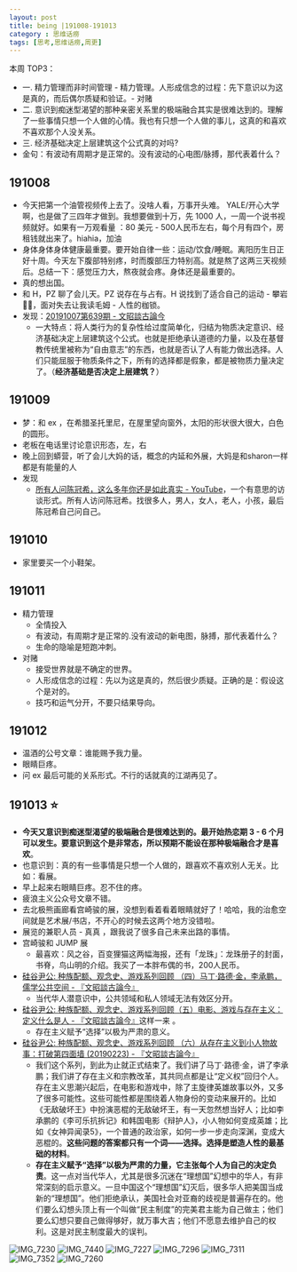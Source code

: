 ```yaml
---
layout: post
title: being |191008-191013
category : 思维话痨
tags: [思考,思维话痨,周更]
---
```


本周 TOP3：
- 一. 精力管理而非时间管理 - 精力管理。人形成信念的过程：先下意识以为这是真的，而后偶尔质疑和验证。- 对赌
- 二. 意识到痴迷型渴望的那种亲密关系里的极端融合其实是很难达到的。理解了一些事情只想一个人做的心情。我也有只想一个人做的事儿，这真的和喜欢不喜欢那个人没关系。
- 三. 经济基础决定上层建筑这个公式真的对吗?
- 金句：有波动有周期才是正常的。没有波动的心电图/脉搏，那代表着什么？

  
##  191008
- 今天把第一个油管视频传上去了。没啥人看，万事开头难。 YALE/开心大学啊，也是做了三四年才做到。我想要做到十万，先 1000 人，一周一个说书视频就好。如果有一万观看量 ：80 美元 - 500人民币左右，每个月有四个，房租钱就出来了。hiahia，加油
- 身体身体身体健康最重要。要开始自律一些：运动/饮食/睡眠。离阳历生日正好十周。今天左下腹部特别疼，时而腹部压力特别高。就是熬了这两三天视频后。总结一下：感觉压力大，熬夜就会疼。身体还是最重要的。
- 真的想出国。
- 和 H，PZ 聊了会儿天。PZ 说存在与占有。H 说找到了适合自己的运动 - 攀岩🧗‍♂️，面对失去让我读毛姆 - 人性的枷锁。
- 发现：[20191007第639期 - 文昭談古論今](https://www.wenzhao.ca/2019/10/07/%e7%81%ab%e7%ae%ad%e9%98%9f%e7%bb%8f%e7%90%86%e6%8c%ba%e9%a6%99%e6%b8%af%e8%a2%ab%e9%80%bc%e9%81%93%e6%ad%89%ef%bc%8c%e4%ba%ba%e5%a4%a7%e5%a7%94%e5%91%98%e9%95%bf%e5%ba%a7%e9%a9%be/)
    - 一大特点：将人类行为的复杂性给过度简单化，归结为物质决定意识、经济基础决定上层建筑这个公式。也就是拒绝承认道德的力量，以及在基督教传统里被称为“自由意志”的东西，也就是否认了人有能力做出选择。人们只能屈服于物质条件之下，所有的选择都是假象，都是被物质力量决定了。（**经济基础是否决定上层建筑？**）

## 191009
- 梦：和 ex ，在希腊圣托里尼，在屋里望向窗外，太阳的形状很大很大，白色的圆形。
- 老板在电话里讨论意识形态，左，右
- 晚上回到蟒营，听了会儿大妈的话，概念的内延和外展，大妈是和sharon一样都是有能量的人
- 发现
    - [所有人问陈冠希，这么多年你还是如此真实 - YouTube](https://www.youtube.com/watch?v=EWhrrXgk00g)，一个有意思的访谈形式。所有人访问陈冠希。找很多人，男人，女人，老人，小孩，最后陈冠希自己问自己。
    
##  191010
- 家里要买一个小鞋架。

## 191011
- 精力管理
  - 全情投入
  - 有波动，有周期才是正常的.没有波动的新电图，脉搏，那代表着什么？
  - 生命的隐喻是短跑冲刺。
- 对赌
  - 接受世界就是不确定的世界。
  - 人形成信念的过程：先以为这是真的，然后很少质疑。正确的是：假设这个是对的。
  - 技巧和运气分开，不要只结果导向。 
   
## 191012
  - 温酒的公号文章：谁能赐予我力量。
  - 眼睛巨疼。
  - 问 ex 最后可能的关系形式。不行的话就真的江湖再见了。
  
## 191013 ⭐️
  - **今天又意识到痴迷型渴望的极端融合是很难达到的。最开始热恋期 3 - 6 个月可以发生。要意识到这个是非常态，所以预期不能设在那种极端融合才是喜欢**。
  - 也意识到：真的有一些事情是只想一个人做的，跟喜欢不喜欢别人无关。比如：看展。
  - 早上起来右眼睛巨疼。忍不住的疼。
  - 疲浪主义公众号文章不错。
  - 去北极熊画廊看宫崎骏的展，没想到看着看着眼睛就好了！哈哈，我的治愈空间就是艺术展/书店，不开心的时候去这两个地方没错啦。
  - 展览的兼职人员 - 真真 ，跟我说了很多自己未来出路的事情。
  - 宫崎骏和 JUMP 展
    - 最喜欢：风之谷，百变狸猫这两幅海报，还有「龙珠」：龙珠册子的封面，书脊，鸟山明的介绍。我买了一本胖布偶的书，200人民币。
  - [硅谷尹公: 种族配额、观念史、游戏系列回顾 （四）马丁·路德·金，李承鹏，儒学公共空间 - 『文昭談古論今』](https://www.wenzhao.ca/2019/02/09/%e7%a1%85%e8%b0%b7%e5%b0%b9%e5%85%ac-%e7%a7%8d%e6%97%8f%e9%85%8d%e9%a2%9d%e3%80%81%e8%a7%82%e5%bf%b5%e5%8f%b2%e3%80%81%e6%b8%b8%e6%88%8f%e7%b3%bb%e5%88%97%e5%9b%9e%e9%a1%be-%ef%bc%88%e5%9b%9b/)
    - 当代华人潜意识中，公共领域和私人领域无法有效区分开。
  - [硅谷尹公: 种族配额、观念史、游戏系列回顾（五）电影、游戏与存在主义：定义什么是人 - 『文昭談古論今』](https://www.wenzhao.ca/2019/02/16/%e7%a1%85%e8%b0%b7%e5%b0%b9%e5%85%ac-%e7%a7%8d%e6%97%8f%e9%85%8d%e9%a2%9d%e3%80%81%e8%a7%82%e5%bf%b5%e5%8f%b2%e3%80%81%e6%b8%b8%e6%88%8f%e7%b3%bb%e5%88%97%e5%9b%9e%e9%a1%be%ef%bc%88%e4%ba%94%ef%bc%89/)这样一来 。
    - 存在主义赋予“选择”以极为严肃的意义。
  - [硅谷尹公: 种族配额、观念史、游戏系列回顾 （六）从存在主义到小人物故事：打破第四面墙 (20190223) - 『文昭談古論今』](https://www.wenzhao.ca/2019/02/23/%e7%a1%85%e8%b0%b7%e5%b0%b9%e5%85%ac-%e7%a7%8d%e6%97%8f%e9%85%8d%e9%a2%9d%e3%80%81%e8%a7%82%e5%bf%b5%e5%8f%b2%e3%80%81%e6%b8%b8%e6%88%8f%e7%b3%bb%e5%88%97%e5%9b%9e%e9%a1%be-%ef%bc%88%e5%85%ad/)
    - 我们这个系列，到此为止就正式结束了。我们讲了马丁·路德·金，讲了李承鹏；我们讲了存在主义和宗教改革，其共同点都是让“定义权”回归个人。存在主义思潮兴起后，在电影和游戏中，除了主旋律英雄故事以外，又多了很多可能性。这些可能性都是围绕着人物身份的变动来展开的。比如《无敌破坏王》中扮演恶棍的无敌破坏王，有一天忽然想当好人；比如李承鹏的《李可乐抗拆记》和韩国电影《辩护人》，小人物如何变成英雄；比如《女神异闻录5》，一个普通的政治家，如何一步一步走向深渊，变成大恶棍的。**这些问题的答案都只有一个词——选择。选择是塑造人性的最基础的材料**。
    - **存在主义赋予“选择”以极为严肃的力量，它主张每个人为自己的决定负责**。这一点对当代华人，尤其是很多沉迷在“理想国”幻想中的华人，有非常深刻的启示意义。一旦中国这个“理想国”幻灭后，很多华人把美国当成新的“理想国”。他们拒绝承认，美国社会对亚裔的歧视是普遍存在的。他们要么幻想头顶上有一个叫做“民主制度”的完美君主能为自己做主；他们要么幻想只要自己做得够好，就万事大吉；他们不愿意去维护自己的权利。这是对民主制度最大的误判。
    
![IMG_7230](https://user-images.githubusercontent.com/20737239/66832876-54952b00-ef8d-11e9-8e74-67dc0d597be6.jpg)
![IMG_7440](https://user-images.githubusercontent.com/20737239/66832319-4692da80-ef8c-11e9-917d-6b2ebb869a54.jpg)
![IMG_7227](https://user-images.githubusercontent.com/20737239/66832878-55c65800-ef8d-11e9-822f-fa40b5b50332.jpg)
![IMG_7296](https://user-images.githubusercontent.com/20737239/66832877-552dc180-ef8d-11e9-838c-612cf4f0e7c5.jpg)
![IMG_7311](https://user-images.githubusercontent.com/20737239/66832882-57901b80-ef8d-11e9-919f-968041927881.jpg)
![IMG_7352](https://user-images.githubusercontent.com/20737239/66832322-472b7100-ef8c-11e9-9a70-37b222bb3cdc.jpg)
![IMG_7260](https://user-images.githubusercontent.com/20737239/66832881-565eee80-ef8d-11e9-9688-f7d794301377.jpg)

